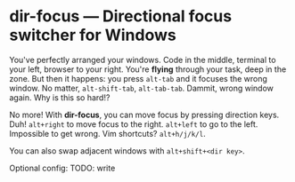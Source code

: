 # dir-focus — Directional focus switcher for Windows

You've perfectly arranged your windows.
Code in the middle, terminal to your left, browser to your right.
You're **flying** through your task, deep in the zone.
But then it happens: you press `alt-tab` and it focuses the wrong window.
No matter, `alt-shift-tab`, `alt-tab-tab`.
Dammit, wrong window again.
Why is this so hard!?

No more!
With **dir-focus**, you can move focus by pressing direction keys.
Duh!
`alt+right` to move focus to the right.
`alt+left` to go to the left.
Impossible to get wrong.
Vim shortcuts?
`alt+h/j/k/l`.

You can also swap adjacent windows with `alt+shift+<dir key>`.

Optional config:
TODO: write

